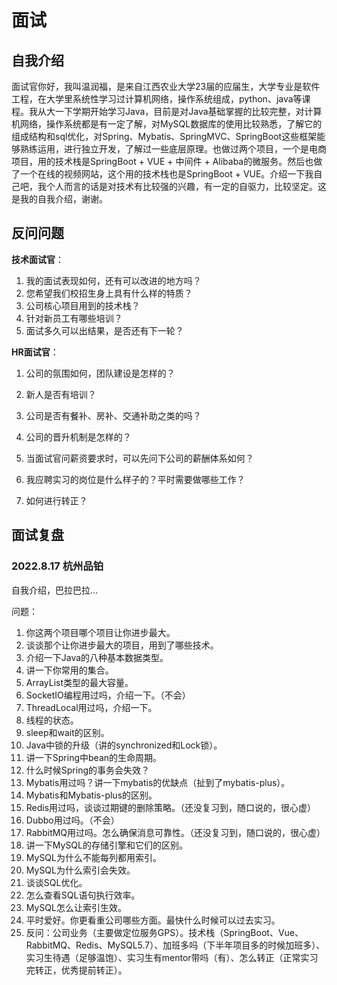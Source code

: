 # 面试



## 自我介绍

面试官你好，我叫温润福，是来自江西农业大学23届的应届生，大学专业是软件工程，在大学里系统性学习过计算机网络，操作系统组成，python、java等课程。我从大一下学期开始学习Java，目前是对Java基础掌握的比较完整，对计算机网络，操作系统都是有一定了解，对MySQL数据库的使用比较熟悉，了解它的组成结构和sql优化，对Spring、Mybatis、SpringMVC、SpringBoot这些框架能够熟练运用，进行独立开发，了解过一些底层原理。也做过两个项目，一个是电商项目，用的技术栈是SpringBoot + VUE + 中间件 + Alibaba的微服务。然后也做了一个在线的视频网站，这个用的技术栈也是SpringBoot + VUE。介绍一下我自己吧，我个人而言的话是对技术有比较强的兴趣，有一定的自驱力，比较坚定。这是我的自我介绍，谢谢。



## 反问问题

**技术面试官**：

1. 我的面试表现如何，还有可以改进的地方吗？
2. 您希望我们校招生身上具有什么样的特质？
3. 公司核心项目用到的技术栈？
4. 针对新员工有哪些培训？
5. 面试多久可以出结果，是否还有下一轮？

**HR面试官**：

1. 公司的氛围如何，团队建设是怎样的？

2. 新人是否有培训？

3. 公司是否有餐补、房补、交通补助之类的吗？

4. 公司的晋升机制是怎样的？

5. 当面试官问薪资要求时，可以先问下公司的薪酬体系如何？

6. 我应聘实习的岗位是什么样子的？平时需要做哪些工作？

7. 如何进行转正？

   

## 面试复盘

### 2022.8.17 杭州品铂

自我介绍，巴拉巴拉…

问题：

1. 你这两个项目哪个项目让你进步最大。
2. 谈谈那个让你进步最大的项目，用到了哪些技术。
3. 介绍一下Java的八种基本数据类型。
4. 讲一下你常用的集合。
5. ArrayList类型的最大容量。
6. SocketIO编程用过吗，介绍一下。（不会）
7. ThreadLocal用过吗，介绍一下。
8. 线程的状态。
9. sleep和wait的区别。
10. Java中锁的升级（讲的synchronized和Lock锁）。
11. 讲一下Spring中bean的生命周期。
12. 什么时候Spring的事务会失效？
13. Mybatis用过吗？讲一下mybatis的优缺点（扯到了mybatis-plus）。
14. Mybatis和Mybatis-plus的区别。
15. Redis用过吗，谈谈过期键的删除策略。（还没复习到，随口说的，很心虚）
16. Dubbo用过吗。（不会）
17. RabbitMQ用过吗。怎么确保消息可靠性。（还没复习到，随口说的，很心虚）
18. 讲一下MySQL的存储引擎和它们的区别。
19. MySQL为什么不能每列都用索引。
20. MySQL为什么索引会失效。
21. 谈谈SQL优化。
22. 怎么查看SQL语句执行效率。
23. MySQL怎么让索引生效。
24. 平时爱好。你更看重公司哪些方面。最快什么时候可以过去实习。
25. 反问：公司业务（主要做定位服务GPS）。技术栈（SpringBoot、Vue、RabbitMQ、Redis、MySQL5.7）、加班多吗（下半年项目多的时候加班多）、实习生待遇（足够温饱）、实习生有mentor带吗（有）、怎么转正（正常实习完转正，优秀提前转正）。

